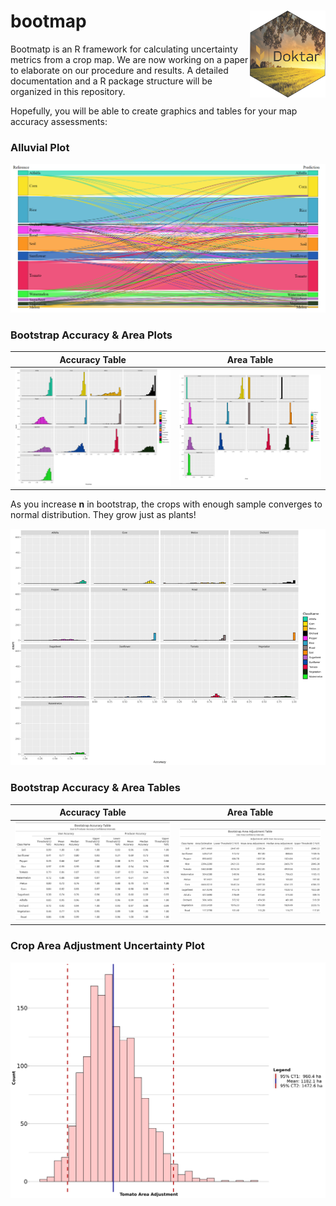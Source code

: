 # bootmap <a href='https://www.doktar.com/'><img src='images/doktarhex2.png' align="right" height="139" /></a>

Bootmatp is an R framework for calculating uncertainty metrics from a crop map.
We are now working on a paper to elaborate on our procedure and results.
A detailed documentation and a R package structure will be organized in this repository.

Hopefully, you will be able to create graphics and tables for your map accuracy assessments:

### Alluvial Plot
<div align="center"><img src="images/Alluvial_Plot.png"></div>

### Bootstrap Accuracy & Area Plots

Accuracy Table              |  Area Table
:-------------------------:|:-------------------------:
![](images/BootHist_Accuracy_1500.png)  |  ![](images/BootHist_Area_1500.png)


As you increase **n** in bootstrap, the crops with enough sample converges to normal distribution. They grow just as plants!
<div align="center"><img src="images/BootHist_Accuracy_1500.gif"></div>

### Bootstrap Accuracy & Area Tables

Accuracy Table              |  Area Table
:-------------------------:|:-------------------------:
![](images/BootTable_Accuracy_1500.png)  |  ![](images/BootTable_Area_1500.png)

### Crop Area Adjustment Uncertainty Plot
<div align="center"><img src="images/Tomato_Accuracy.png"></div>

